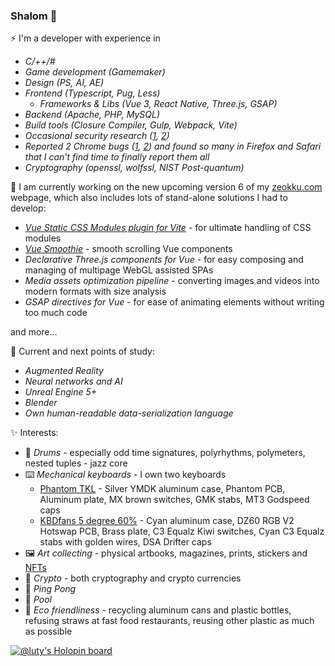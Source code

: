 ### Shalom 👋

⚡ I'm a developer with experience in 
- _C/++/#_
- _Game development (Gamemaker)_
- _Design (PS, AI, AE)_
- _Frontend (Typescript, Pug, Less)_
    - _Frameworks & Libs (Vue 3, React Native, Three.js, GSAP)_
- _Backend (Apache, PHP, MySQL)_
- _Build tools (Closure Compiler, Gulp, Webpack, Vite)_
- _Occasional security research ([1](https://hackerone.com/lt_1/?type=user), [2](https://www.holopin.io/userbadge/cl8lf7mkw029809meb0faqzzm)<!-- [3](link to steam cards market xss hack) -->)_
- _Reported 2 Chrome bugs ([1](https://bugs.chromium.org/p/chromium/issues/detail?id=1222734), [2](https://bugs.chromium.org/p/chromium/issues/detail?id=1311813)) and found so many in Firefox and Safari that I can't find time to finally report them all_ 
- _Cryptography (openssl, wolfssl, NIST Post-quantum)_
<!-- - Chrome, safari and firefox bug reports -->

🔭 I am currently working on the new upcoming version 6 of my [zeokku.com](https://zeokku.com) webpage, which also includes lots of stand-alone solutions I had to develop:
- _[Vue Static CSS Modules plugin for Vite](https://github.com/zeokku/vite-plugin-vue-static-css-modules)_ - for ultimate handling of CSS modules
- _[Vue Smoothie](https://github.com/zeokku/vue-smoothie)_ - smooth scrolling Vue components
- _Declarative Three.js components for Vue_ - for easy composing and managing of multipage WebGL assisted SPAs
- _Media assets optimization pipeline_ - converting images and videos into modern formats with size analysis
- _GSAP directives for Vue_ - for ease of animating elements without writing too much code

and more...

🌱 Current and next points of study:
- _Augmented Reality_
- _Neural networks and AI_
- _Unreal Engine 5+_
- _Blender_
- _Own human-readable data-serialization language_

✨ Interests:
- 🥁 _Drums_ - especially odd time signatures, polyrhythms, polymeters, nested tuples - jazz core
- ⌨️ _Mechanical keyboards_ - I own two keyboards
    - <u>Phantom TKL</u> - Silver YMDK aluminum case, Phantom PCB, Aluminum plate, MX brown switches, GMK stabs, MT3 Godspeed caps
    - <u>KBDfans 5 degree 60%</u> - Cyan aluminum case, DZ60 RGB V2 Hotswap PCB, Brass plate, C3 Equalz Kiwi switches, Cyan C3 Equalz stabs with golden wires, DSA Drifter caps
- 🖼️ _Art collecting_ - physical artbooks, magazines, prints, stickers and [NFTs](https://oncyber.io/-)
- 💎 _Crypto_ - both cryptography and crypto currencies
- 🏓 _Ping Pong_
- 🎱 _Pool_
- 🍃 _Eco friendliness_ - recycling aluminum cans and plastic bottles, refusing straws at fast food restaurants, reusing other plastic as much as possible

[![@luty's Holopin board](https://holopin.io/api/user/board?user=luty)](https://holopin.io/@luty)

<!--
**Lutymane/Lutymane** is a ✨ _special_ ✨ repository because its `README.md` (this file) appears on your GitHub profile.

Here are some ideas to get you started:

- 🔭 I’m currently working on ...
- 🌱 I’m currently learning ...
- 👯 I’m looking to collaborate on ...
- 🤔 I’m looking for help with ...
- 💬 Ask me about ...
- 📫 How to reach me: ...
- 😄 Pronouns: ...
- ⚡ Fun fact: ...
-->
